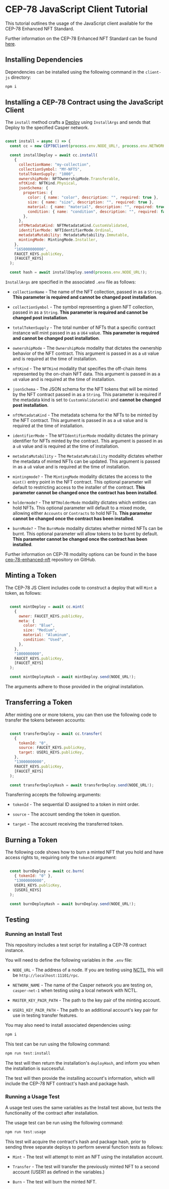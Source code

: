 # CEP-78 JavaScript Client Tutorial

This tutorial outlines the usage of the JavaScript client available for the CEP-78 Enhanced NFT Standard.

Further information on the CEP-78 Enhanced NFT Standard can be found [here](https://github.com/casper-ecosystem/cep-78-enhanced-nft).

## Installing Dependencies

Dependencies can be installed using the following command in the `client-js` directory:

```js
npm i
```

## Installing a CEP-78 Contract using the JavaScript Client

The `install` method crafts a [Deploy](https://docs.casperlabs.io/design/casper-design/#execution-semantics-deploys) using `InstallArgs` and sends that Deploy to the specified Casper network.

```js

const install = async () => {
  const cc = new CEP78Client(process.env.NODE_URL!, process.env.NETWORK_NAME!);

  const installDeploy = await cc.install(
    {
      collectionName: "my-collection",
      collectionSymbol: "MY-NFTS",
      totalTokenSupply: "1000",
      ownershipMode: NFTOwnershipMode.Transferable,
      nftKind: NFTKind.Physical,
      jsonSchema: {
        properties: {
          color: { name: "color", description: "", required: true },
          size: { name: "size", description: "", required: true },
          material: { name: "material", description: "", required: true },
          condition: { name: "condition", description: "", required: false },
        },
      },
      nftMetadataKind: NFTMetadataKind.CustomValidated,
      identifierMode: NFTIdentifierMode.Ordinal,
      metadataMutability: MetadataMutability.Immutable,
      mintingMode: MintingMode.Installer,
    },
    "165000000000",
    FAUCET_KEYS.publicKey,
    [FAUCET_KEYS]
  );

  const hash = await installDeploy.send(process.env.NODE_URL!);

```

`InstallArgs` are specified in the associated `.env` file as follows:

* `collectionName` - The name of the NFT collection, passed in as a `String`. **This parameter is required and cannot be changed post installation**.

* `collectionSymbol` - The symbol representing a given NFT collection, passed in as a `String`. **This parameter is required and cannot be changed post installation**.

* `totalTokenSupply` - The total number of NFTs that a specific contract instance will mint passed in as a `U64` value. **This parameter is required and cannot be changed post installation**.

* `ownershipMode` - The `OwnershipMode` modality that dictates the ownership behavior of the NFT contract. This argument is passed in as a `u8` value and is required at the time of installation.

* `nftKind` - The `NFTKind` modality that specifies the off-chain items represented by the on-chain NFT data. This argument is passed in as a `u8` value and is required at the time of installation.

* `jsonSchema` - The JSON schema for the NFT tokens that will be minted by the NFT contract passed in as a `String`. This parameter is required if the metadata kind is set to `CustomValidated(4)` and **cannot be changed post installation**.

* `nftMetadataKind` - The metadata schema for the NFTs to be minted by the NFT contract. This argument is passed in as a `u8` value and is required at the time of installation.

* `identifierMode` - The `NFTIdentifierMode` modality dictates the primary identifier for NFTs minted by the contract. This argument is passed in as a `u8` value and is required at the time of installation.

* `metadataMutability` - The `MetadataMutability` modality dictates whether the metadata of minted NFTs can be updated. This argument is passed in as a `u8` value and is required at the time of installation.

* `mintingmode?` - The `MintingMode` modality dictates the access to the `mint()` entry point in the NFT contract. This optional parameter will default to restricting access to the installer of the contract. **This parameter cannot be changed once the contract has been installed**.

* `holdermode?` - The `NFTHolderMode` modality dictates which entities can hold NFTs. This optional parameter will default to a mixed mode, allowing either `Accounts` or `Contracts` to hold NFTs. **This parameter cannot be changed once the contract has been installed**.

* `burnMode?` - The `BurnMode` modality dictates whether minted NFTs can be burnt. This optional parameter will allow tokens to be burnt by default. **This parameter cannot be changed once the contract has been installed**.

Further information on CEP-78 modality options can be found in the base [cep-78-enhanced-nft](https://github.com/ACStoneCL/cep-78-enhanced-nft) repository on GitHub.

## Minting a Token

The CEP-78 JS Client includes code to construct a deploy that will `Mint` a token, as follows:

```js

  const mintDeploy = await cc.mint(
    {
      owner: FAUCET_KEYS.publicKey,
      meta: {
        color: "Blue",
        size: "Medium",
        material: "Aluminum",
        condition: "Used",
      },
    },
    "1000000000",
    FAUCET_KEYS.publicKey,
    [FAUCET_KEYS]
  );

  const mintDeployHash = await mintDeploy.send(NODE_URL!);

```
The arguments adhere to those provided in the original installation.

## Transferring a Token

After minting one or more tokens, you can then use the following code to transfer the tokens between accounts:

```js

  const transferDeploy = await cc.transfer(
    {
      tokenId: "0",
      source: FAUCET_KEYS.publicKey,
      target: USER1_KEYS.publicKey,
    },
    "13000000000",
    FAUCET_KEYS.publicKey,
    [FAUCET_KEYS]
  );

  const transferDeployHash = await transferDeploy.send(NODE_URL!);

```

Transferring accepts the following arguments:

* `tokenId` - The sequential ID assigned to a token in mint order.

* `source` - The account sending the token in question.

* `target` - The account receiving the transferred token.

## Burning a Token

The following code shows how to burn a minted NFT that you hold and have access rights to, requiring only the `tokenId` argument:

```js

  const burnDeploy = await cc.burn(
    { tokenId: "0" },
    "13000000000",
    USER1_KEYS.publicKey,
    [USER1_KEYS]
  );

  const burnDeployHash = await burnDeploy.send(NODE_URL!);

```

## Testing

### Running an Install Test

This repository includes a test script for installing a CEP-78 contract instance.

You will need to define the following variables in the `.env` file:

* `NODE_URL` - The address of a node. If you are testing using [NCTL](https://docs.casperlabs.io/dapp-dev-guide/building-dapps/setup-nctl/), this will be `http://localhost:11101/rpc`.

* `NETWORK_NAME` - The name of the Casper network you are testing on, `casper-net-1` when testing using a local network with NCTL.

* `MASTER_KEY_PAIR_PATH` - The path to the key pair of the minting account.

* `USER1_KEY_PAIR_PATH` - The path to an additional account's key pair for use in testing transfer features.

You may also need to install associated dependencies using:

```js
npm i
```

This test can be run using the following command:

```js
npm run test:install
```

The test will then return the installation's `deployHash`, and inform you when the installation is successful.

The test will then provide the installing account's information, which will include the CEP-78 NFT contract's hash and package hash.


### Running a Usage Test

A usage test uses the same variables as the Install test above, but tests the functionality of the contract after installation.

The usage test can be run using the following command:

```js
npm run test:usage
```

This test will acquire the contract's hash and package hash, prior to sending three separate deploys to perform several function tests as follows:

* `Mint` - The test will attempt to mint an NFT using the installation account.

* `Transfer` - The test will transfer the previously minted NFT to a second account (USER1 as defined in the variables.)

* `Burn` - The test will burn the minted NFT.
